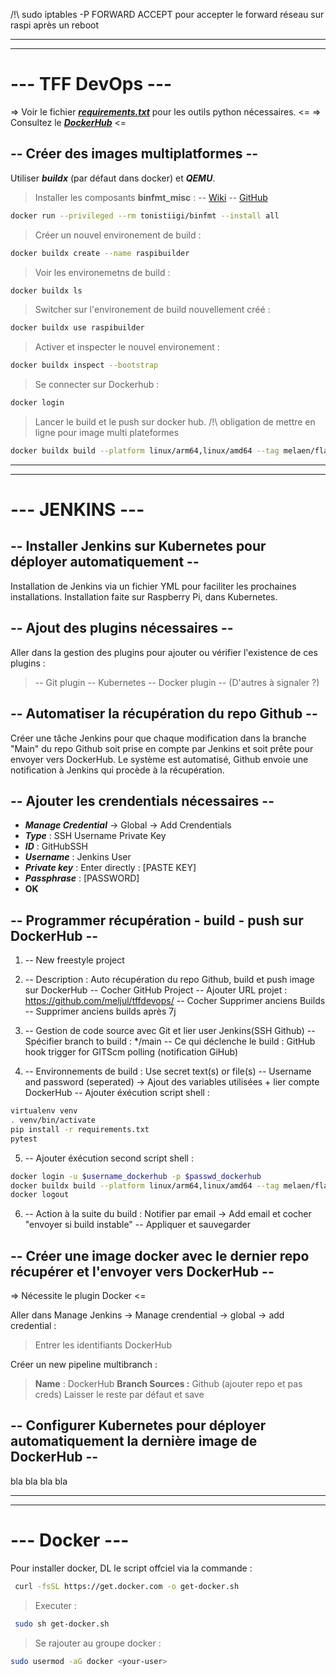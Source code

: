 /!\ sudo iptables -P FORWARD ACCEPT pour accepter le forward réseau sur raspi après un reboot

---
---

# --- TFF DevOps ---
=> Voir le fichier ***[requirements.txt](https://github.com/meljul/tffdevops/blob/main/requirements.txt)*** pour les outils python nécessaires. <=
=> Consultez le ***[DockerHub](https://hub.docker.com/r/melaen/flaskalk)*** <=

## -- Créer des images multiplatformes --
Utiliser ***buildx*** (par défaut dans docker) et ***QEMU***.
> Installer les composants **binfmt_misc** :
> -- [Wiki](https://en.wikipedia.org/wiki/Binfmt_misc)
> -- [GitHub](https://github.com/tonistiigi/binfmt)

```sh
docker run --privileged --rm tonistiigi/binfmt --install all
```

> Créer un nouvel environement de build :

```sh
docker buildx create --name raspibuilder
```

> Voir les environemetns de build :

```sh
docker buildx ls
```

> Switcher sur l'environement de build nouvellement créé :

```sh
docker buildx use raspibuilder
```

> Activer et inspecter le nouvel environement :

```sh
docker buildx inspect --bootstrap
```

> Se connecter sur Dockerhub :

```sh
docker login
```

> Lancer le build et le push sur docker hub. /!\ obligation de mettre en ligne pour image multi plateformes

```sh
docker buildx build --platform linux/arm64,linux/amd64 --tag melaen/flaskalk:multi --push .
```

---
---

# --- JENKINS ---
## -- Installer Jenkins sur Kubernetes pour déployer automatiquement --
Installation de Jenkins via un fichier YML pour faciliter les prochaines installations.
Installation faite sur Raspberry Pi, dans Kubernetes.

## -- Ajout des plugins nécessaires --
Aller dans la gestion des plugins pour ajouter ou vérifier l'existence de ces plugins : 
> -- Git plugin
> -- Kubernetes
> -- Docker plugin
> -- (D'autres à signaler ?)

## -- Automatiser la récupération du repo Github --
Créer une tâche Jenkins pour que chaque modification dans la branche "Main" du repo Github soit prise
en compte par Jenkins et soit prête pour envoyer vers DockerHub.
Le système est automatisé, Github envoie une notification à Jenkins qui procède à la récupération.

## -- Ajouter les crendentials nécessaires --
- ***Manage Credential*** -> Global -> Add Crendentials
- ***Type*** : SSH Username Private Key
- ***ID*** : GitHubSSH
- ***Username*** : Jenkins User
- ***Private key*** : Enter directly : [PASTE KEY]
- ***Passphrase*** : [PASSWORD]
- **OK**

## -- Programmer récupération - build - push sur DockerHub --
1) -- New freestyle project
 
2) -- Description : Auto récupération du repo Github, build et push image sur DockerHub
-- Cocher GitHub Project
-- Ajouter URL projet : https://github.com/meljul/tffdevops/
-- Cocher Supprimer anciens Builds
-- Supprimer anciens builds après 7j

3) -- Gestion de code source avec Git et lier user Jenkins(SSH Github)
-- Spécifier branch to build : */main
-- Ce qui déclenche le build : GitHub hook trigger for GITScm polling (notification GiHub)

4) -- Environnements de build : Use secret text(s) or file(s)
-- Username and password (seperated) -> Ajout des variables utilisées + lier compte DockerHub
-- Ajouter éxécution script shell :

```sh
virtualenv venv
. venv/bin/activate 
pip install -r requirements.txt
pytest 
```

5) -- Ajouter éxécution second script shell :

```sh
docker login -u $username_dockerhub -p $passwd_dockerhub
docker buildx build --platform linux/arm64,linux/amd64 --tag melaen/flaskalk:multi --push .
docker logout
```

6) -- Action à la suite du build : Notifier par email -> Add email et cocher "envoyer si build instable"
-- Appliquer et sauvegarder

## -- Créer une image docker avec le dernier repo récupérer et l'envoyer vers DockerHub --
=> Nécessite le plugin Docker <=

Aller dans Manage Jenkins -> Manage crendential -> global -> add credential :
> Entrer les identifiants DockerHub

Créer un new pipeline multibranch : 
> **Name** : DockerHub
> **Branch Sources :** Github (ajouter repo et pas creds)
> Laisser le reste par défaut et save

## -- Configurer Kubernetes pour déployer automatiquement la dernière image de DockerHub --
bla bla
bla bla

---
---

# --- Docker ---
Pour installer docker, DL le script offciel via la commande :

```sh
 curl -fsSL https://get.docker.com -o get-docker.sh
```

> Executer : 

```sh
 sudo sh get-docker.sh
```

> Se rajouter au groupe docker :

```sh
sudo usermod -aG docker <your-user>
```

